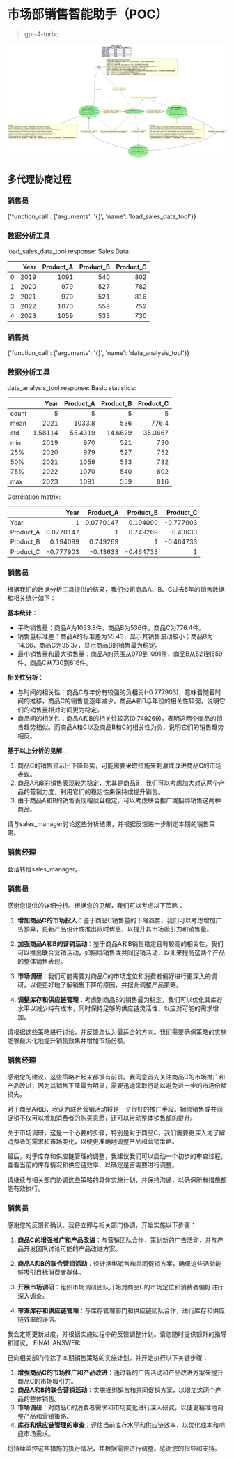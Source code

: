 # 市场部销售智能助手（POC）

> gpt-4-turbo

![image-20240710141823753](assets/marketing_analysis_assistant.png)

## 多代理协商过程

### 销售员

{'function_call': {'arguments': '{}', 'name': 'load_sales_data_tool'}}


### 数据分析工具

load_sales_data_tool response: Sales Data:

|    |   Year |   Product_A |   Product_B |   Product_C |
|---:|-------:|------------:|------------:|------------:|
|  0 |   2019 |        1091 |         540 |         802 |
|  1 |   2020 |         979 |         527 |         782 |
|  2 |   2021 |         970 |         521 |         816 |
|  3 |   2022 |        1070 |         559 |         752 |
|  4 |   2023 |        1059 |         533 |         730 |

### 销售员

{'function_call': {'arguments': '{}', 'name': 'data_analysis_tool'}}


### 数据分析工具

data_analysis_tool response: Basic statistics:

|       |       Year |   Product_A |   Product_B |   Product_C |
|:------|-----------:|------------:|------------:|------------:|
| count |    5       |      5      |      5      |      5      |
| mean  | 2021       |   1033.8    |    536      |    776.4    |
| std   |    1.58114 |     55.4319 |     14.6629 |     35.3667 |
| min   | 2019       |    970      |    521      |    730      |
| 25%   | 2020       |    979      |    527      |    752      |
| 50%   | 2021       |   1059      |    533      |    782      |
| 75%   | 2022       |   1070      |    540      |    802      |
| max   | 2023       |   1091      |    559      |    816      |

Correlation matrix:

|           |       Year |   Product_A |   Product_B |   Product_C |
|:----------|-----------:|------------:|------------:|------------:|
| Year      |  1         |   0.0770147 |    0.194099 |   -0.777903 |
| Product_A |  0.0770147 |   1         |    0.749269 |   -0.43633  |
| Product_B |  0.194099  |   0.749269  |    1        |   -0.464733 |
| Product_C | -0.777903  |  -0.43633   |   -0.464733 |    1        |

### 销售员

根据我们的数据分析工具提供的结果，我们公司商品A、B、C过去5年的销售数据和相关统计如下：

**基本统计**：
- 平均销售量：商品A为1033.8件，商品B为536件，商品C为776.4件。
- 销售量标准差：商品A的标准差为55.43，显示其销售波动较小；商品B为14.66，商品C为35.37，显示商品B的销售最为稳定。
- 最小销售量和最大销售量：商品A的范围从970到1091件，商品B从521到559件，商品C从730到816件。

**相关性分析**：
- 与时间的相关性：商品C与年份有较强的负相关(-0.777903)，意味着随着时间的推移，商品C的销售量逐年减少。商品A和B与年份的相关性较弱，说明它们的销售量相对时间更为稳定。
- 商品间的相关性：商品A和B的相关性较高(0.749269)，表明这两个商品的销售趋势相似。而商品A和C以及商品B和C的相关性为负，说明它们的销售趋势相反。

**基于以上分析的见解**：
1. 商品C的销售显示出下降趋势，可能需要采取措施来刺激或改进商品C的市场表现。
2. 商品A和B的销售表现较为稳定，尤其是商品B，我们可以考虑加大对这两个产品的营销力度，利用它们的稳定性来保持或提升销售。
3. 由于商品A和B的销售表现相似且稳定，可以考虑联合推广或捆绑销售这两种商品。

请与sales_manager讨论这些分析结果，并根据反馈进一步制定本期的销售策略。

### 销售经理

会话转给sales_manager。

### 销售员

感谢您提供的详细分析。根据您的见解，我们可以考虑以下策略：

1. **增加商品C的市场投入**：鉴于商品C销售量的下降趋势，我们可以考虑增加广告预算，更新产品设计或推出限时优惠，以提升其市场吸引力和销售量。

2. **加强商品A和B的营销活动**：鉴于商品A和B销售稳定且有较高的相关性，我们可以推出联合营销活动，如捆绑销售或共同促销活动，以此来提高这两个产品的整体销售表现。

3. **市场调研**：我们可能需要对商品C的市场定位和消费者偏好进行更深入的调研，以便更好地了解销售下降的原因，并据此调整产品策略。

4. **调整库存和供应链管理**：考虑到商品B的销售最为稳定，我们可以优化其库存水平以减少持有成本，同时保持足够的供应链灵活性，以应对可能的需求增加。

请根据这些策略进行讨论，并反馈您认为最适合的方向。我们需要确保策略的实施能够最大化地提升销售效果并增加市场份额。

### 销售经理

感谢您的建议，这些策略听起来都很有前景。我同意首先关注商品C的市场推广和产品改进，因为其销售下降最为明显，需要迅速采取行动以避免进一步的市场份额损失。

对于商品A和B，我认为联合营销活动将是一个很好的推广手段。捆绑销售或共同促销不仅可以增加消费者的购买意愿，还可以带动整体销售额的提升。

关于市场调研，这是一个必要的步骤，特别是对于商品C，我们需要更深入地了解消费者的需求和市场变化，以便更准确地调整产品和营销策略。

最后，对于库存和供应链管理的调整，我建议我们可以启动一个初步的审查过程，查看当前的库存情况和供应链效率，以确定是否需要进行调整。

请继续与相关部门协调这些策略的具体实施计划，并保持沟通，以确保所有措施都能有效执行。

### 销售员

感谢您的反馈和确认。我将立即与相关部门协调，开始实施以下步骤：

1. **商品C的增强推广和产品改进**：与营销团队合作，策划新的广告活动，并与产品开发团队讨论可能的产品改进方案。

2. **商品A和B的联合营销活动**：设计捆绑销售和共同促销方案，确保这些活动能够吸引目标消费者群体。

3. **开展市场调研**：组织市场调研团队开始对商品C的市场定位和消费者偏好进行深入调查。

4. **审查库存和供应链管理**：与库存管理部门和供应链团队合作，进行库存和供应链效率的评估。

我会定期更新进度，并根据实施过程中的反馈调整计划。请您随时提供额外的指导和建议。
FINAL ANSWER:

已向相关部门传达了本期销售策略的实施计划，并开始执行以下关键步骤：

1. **增强商品C的市场推广和产品改进**：通过新的广告活动和产品改进方案来提升商品C的市场吸引力。
2. **商品A和B的联合营销活动**：实施捆绑销售和共同促销方案，以增加这两个产品的整体销售。
3. **市场调研**：对商品C的消费者需求和市场变化进行深入研究，以便更精准地调整产品和营销策略。
4. **库存和供应链管理的审查**：评估当前库存水平和供应链效率，以优化成本和响应市场需求。

将持续监控这些措施的执行情况，并根据需要进行调整。感谢您的指导和支持。

